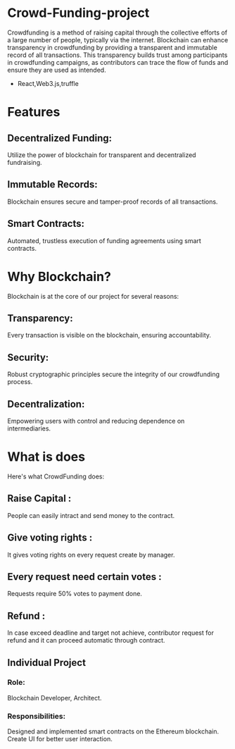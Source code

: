 # Crowd-Funding-project
Crowdfunding is a method of raising capital through the collective efforts of a large number of people, typically via the internet. 
Blockchain can enhance transparency in crowdfunding by providing a transparent and immutable record of all transactions. 
This transparency builds trust among participants in crowdfunding campaigns, as contributors can trace the flow of funds and ensure they are used as intended.
- React,Web3.js,truffle

# Features
## Decentralized Funding:
  Utilize the power of blockchain for transparent and decentralized fundraising.
## Immutable Records:
  Blockchain ensures secure and tamper-proof records of all transactions.
## Smart Contracts: 
  Automated, trustless execution of funding agreements using smart contracts.

# Why Blockchain?
Blockchain is at the core of our project for several reasons:
## Transparency: 
Every transaction is visible on the blockchain, ensuring accountability.
## Security: 
Robust cryptographic principles secure the integrity of our crowdfunding process.
## Decentralization: 
Empowering users with control and reducing dependence on intermediaries.

# What is does
Here's what CrowdFunding does:
## Raise Capital :
People can easily intract and send money to the contract.
## Give voting rights :
It gives voting rights on every request create by manager.
## Every request need certain votes :
Requests require 50% votes to payment done.
## Refund :
In case exceed deadline and target not achieve, contributor request for refund and it can proceed automatic through contract.

## Individual Project
### Role:
Blockchain Developer, Architect.
### Responsibilities:
Designed and implemented smart contracts on the Ethereum blockchain.
Create UI for better user interaction.
